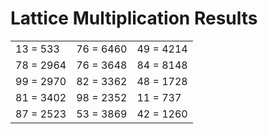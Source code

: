 # Lattice Multiplication Results

|   |   |   |
|---|---|---|
| 13 = 533 | 76 = 6460 | 49 = 4214 |
| 78 = 2964 | 76 = 3648 | 84 = 8148 |
| 99 = 2970 | 82 = 3362 | 48 = 1728 |
| 81 = 3402 | 98 = 2352 | 11 = 737 |
| 87 = 2523 | 53 = 3869 | 42 = 1260 |
